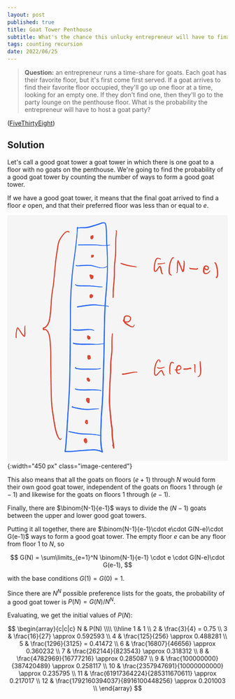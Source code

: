 ```yaml
---
layout: post
published: true
title: Goat Tower Penthouse
subtitle: What's the chance this unlucky entrepreneur will have to finance a goat party?
tags: counting recursion 
date: 2022/06/25
---
```


>**Question:** an entrepreneur runs a time-share for goats. Each goat has their favorite floor, but it's first come first served. If a goat arrives to find their favorite floor occupied, they'll go up one floor at a time, looking for an empty one. If they don't find one, then they'll go to the party lounge on the penthouse floor. What is the probability the entrepreneur will have to host a goat party?

<!--more-->

([FiveThirtyEight](URL))

## Solution

Let's call a good goat tower a goat tower in which there is one goat to a floor with no goats on the penthouse. We're going to find the probability of a good goat tower by counting the number of ways to form a good goat tower.

If we have a good goat tower, it means that the final goat arrived to find a floor $e$ open, and that their preferred floor was less than or equal to $e.$ 

![](/img/2022-06-25-goat-tower.png){:width="450 px" class="image-centered"}

This also means that all the goats on floors $(e+1)$ through $N$ would form their own good goat tower, independent of the goats on floors $1$ through $(e-1)$ and likewise for the goats on floors $1$ through $(e-1).$

Finally, there are $\binom{N-1}{e-1}$ ways to divide the $(N-1)$ goats between the upper and lower good goat towers.

Putting it all together, there are $\binom{N-1}{e-1}\cdot e\cdot G(N-e)\cdot G(e-1)$ ways to form a good goat tower. The empty floor $e$ can be any floor from floor $1$ to $N,$ so

$$
  G(N) = \sum\limits_{e=1}^N \binom{N-1}{e-1} \cdot e \cdot G(N-e)\cdot G(e-1),
$$

with the base conditions $G(1) = G(0) = 1.$

Since there are $N^N$ possible preference lists for the goats, the probability of a good goat tower is $P(N) = G(N)/N^N.$

Evaluating, we get the initial values of $P(N):$

$$
\begin{array}{c|c|c}
 N & P(N) \\\\ \\hline
 1 & 1 \\
 2 & \frac{3}{4} = 0.75 \\
 3 & \frac{16}{27} \approx 0.592593 \\
 4 & \frac{125}{256} \approx 0.488281 \\
 5 & \frac{1296}{3125} = 0.41472 \\
 6 & \frac{16807}{46656} \approx 0.360232 \\
 7 & \frac{262144}{823543} \approx 0.318312 \\
 8 & \frac{4782969}{16777216} \approx 0.285087 \\
 9 & \frac{100000000}{387420489} \approx 0.258117 \\
 10 & \frac{2357947691}{10000000000} \approx 0.235795 \\
 11 & \frac{61917364224}{285311670611} \approx 0.217017 \\
 12 & \frac{1792160394037}{8916100448256} \approx 0.201003 \\
\end{array}
$$

<br>
